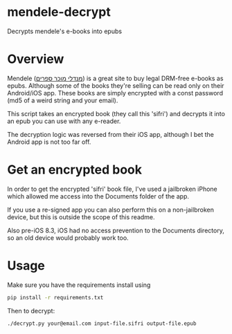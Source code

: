 # mendele-decrypt
Decrypts mendele's e-books into epubs

# Overview
Mendele ([מנדלי מוכר ספרים](https://mendele.co.il)) is a great site to buy legal DRM-free e-books as epubs.
Although some of the books they're selling can be read only on their Android/iOS app. 
These books are simply encrypted with a const password (md5 of a weird string and your email).

This script takes an encrypted book (they call this 'sifri') and decrypts it into an epub you can use with any e-reader.

The decryption logic was reversed from their iOS app, although I bet the Android app is not too far off.

# Get an encrypted book
In order to get the encrypted 'sifri' book file, I've used a jailbroken iPhone which allowed me access into the Documents folder of the app.

If you use a re-signed app you can also perform this on a non-jailbroken device, but this is outside the scope of this readme.

Also pre-iOS 8.3, iOS had no access prevention to the Documents directory, so an old device would probably work too.

# Usage
Make sure you have the requirements install using
```bash
pip install -r requirements.txt
```

Then to decrypt:
```bash
./decrypt.py your@email.com input-file.sifri output-file.epub
```